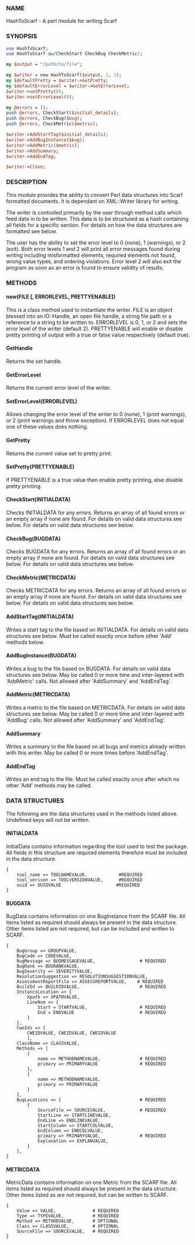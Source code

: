 
### NAME
HashToScarf - A perl module for writing Scarf
### SYNOPSIS
```perl
use HashToScarf;
use HashToScarf qw/CheckStart CheckBug CheckMetric/;

my $output = "/path/to/file";

my $writer = new HashToScarf($output, 2, 1);
my $defaultPretty = $writer->GetPretty;
my $defaultErrorLevel = $writer->GetErrorLevel;
$writer->setPretty(0);
$writer->setErrorLevel(0);

my @errors = ();
push @errors, CheckStart($initial_details);
push @errors, CheckBug($bug);
push @errors, CheckMetric($metric);

$writer->AddStartTag($initial_details);
$writer->AddBugInstance($bug);
$writer->AddMetric($metric);
$writer->AddSummary;
$writer->AddEndTag;

$writer->Close;
```
### DESCRIPTION
This module provides the ability to convert Perl data structures into Scarf formatted documents. It is dependant on XML::Writer library for writing.

The writer is controlled primarily by the user through method calls which feed data in to be written. This data is to be structured as a hash containing all fields for a specific section. For details on how the data structures are formatted see below.

The user has the ability to set the error level to 0 (none), 1 (warnings), or 2 (exit). Both error levels 1 and 2 will print all error messages found during writing including misformatted elements, required elements not found, wrong value types, and ordering violations. Error level 2 will also exit the program as soon as an error is found to ensure validity of results.

### METHODS
#### new(FILE [, ERRORLEVEL, PRETTYENABLE])
This is a class method used to instantiate the writer. FILE is an object blessed into an IO::Handle, an open file handle, a string file path or a reference to a string to be written to. ERRORLEVEL is 0, 1, or 2 and sets the error level of the writer (default 2). PRETTYENABLE will enable or disable pretty printing of output with a true or false value respectively (default true).

#### GetHandle
Returns the set handle.

#### GetErrorLevel
Returns the current error level of the writer.

#### SetErrorLevel(ERRORLEVEL)
Allows changing the error level of the writer to 0 (none), 1 (print warnings), or 2 (print warnings and throw exception). If ERRORLEVEL does not equal one of these values does nothing.

#### GetPretty 
Returns the current value set to pretty print.

#### SetPretty(PRETTYENABLE)
If PRETTYENABLE is a true value then enable pretty printing, else disable pretty printing.

#### CheckStart(INITIALDATA)
Checks INITIALDATA for any errors. Returns an array of all found errors or an empty array if none are found. For details on valid data structures see below. For details on valid data structures see below.
#### CheckBug(BUGDATA)
Checks BUGDATA for any errors. Returns an array of all found errors or an empty array if none are found. For details on valid data structures see below. For details on valid data structures see below.
#### CheckMetric(METRICDATA)
Checks METRICDATA for any errors. Returns an array of all found errors or an empty array if none are found. For details on valid data structures see below. For details on valid data structures see below.

#### AddStartTag(INITIALDATA)
Writes a start tag to the file based on INITIALDATA. For details on valid data structures see below. Must be called exactly once before other 'Add' methods below.

#### AddBugInstance(BUGDATA) 
Writes a bug to the file based on BUGDATA. For details on valid data structures see below. May be called 0 or more time and inter-layered with 'AddMetric' calls. Not allowed after 'AddSummary' and 'AddEndTag'.

#### AddMetric(METRICDATA)
Writes a metric to the file based on METRICDATA. For details on valid data structures see below. May be called 0 or more time and inter-layered with 'AddBug' calls. Not allowed after 'AddSummary' and 'AddEndTag'.

#### AddSummary
Writes a summary to the file based on all bugs and metrics already written with this writer. May be called 0 or more times before 'AddEndTag'.

#### AddEndTag
Writes an end tag to the file. Must be called exactly once after which no other 'Add' methods may be called.


### DATA STRUCTURES


The following are the data structures used in the methods listed above. Undefined keys will not be written. 

#### INITIALDATA
InitialData contains information regarding the tool used to test the package. All fields in this structure are required elements therefore must be included in the data structure.
```
{
    tool_name => TOOLNAMEVALUE,            #REQUIRED
    tool_verison => TOOLVERSIONVALUE,      #REQUIRED
    uuid => UUIDVALUE                     #REQUIRED
}
```

#### BUGDATA
BugData contains information on one BugInstance from the SCARF file. All items listed as required should always be present in the data structure. Other items listed are not required, but can be included and written to SCARF.
```
{                          
    BugGroup => GROUPVALUE,
    BugCode => CODEVALUE,
    BugMessage => BUGMESSAGEVALUE,                 # REQUIRED
    BugRank => BUGRANKVALUE,
    BugSeverity => SEVERITYVALUE,
    ResolutionSuggestion => RESOLUTIONSUGGESTIONVALUE,
    AssessmentReportFile => ASSESSREPORTVALUE,    # REQUIRED
    BuildId => BUILDIDVALUE,                       # REQUIRED
    InstanceLocation => {
        Xpath => XPATHVALUE, 
        LineNum => { 
            Start = STARTVALUE,                    # REQUIRED
            End = ENDVALUE                         # REQUIRED
        } 
    }, 
    CweIds => [ 
        CWEIDVALUE, CWEIDVALUE, CWEIDVALUE 
        ], 
    ClassName => CLASSVALUE,
    Methods => [ 
        { 
            name => METHODNAMEVALUE,               # REQUIRED
            primary => PRIMARYVALUE                # REQUIRED
        },
        {
            name => METHODNAMEVALUE,
            primary => PRIMARYVALUE
        } 
    ],
    BugLocations => [                              # REQUIRED
        {
            SourceFile => SOURCEVALUE,             # REQUIRED
            StartLine => STARTLINEVALUE,
            EndLine => ENDLINEVALUE,
            StartColumn => STARTCOLVALUE,
            EndColumn => ENDCOLVALUE,
            primary => PRIMARYVALUE,               # REQUIRED
            Explanation => EXPLANVALUE,
        } 
    ], 
}
```

#### METRICDATA
MetricData contains information on one Metric from the SCARF file. All items listed as required should always be present in the data structure. Other items listed as are not required, but can be written to SCARF.
```
{
    Value => VALUE,              # REQUIRED       
    Type => TYPEVALUE,           # REQUIRED
    Method => METHODVALUE,       # OPTIONAL
    Class => CLASSVALUE,         # OPTIONAL
    SourceFile => SOURCEVALUE,   # REQUIRED
}
```

